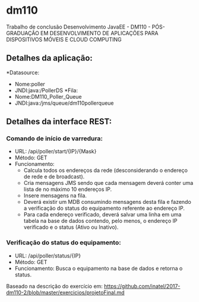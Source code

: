 # dm110
Trabalho de conclusão Desenvolvimento JavaEE - DM110 - PÓS-GRADUAÇÃO EM DESENVOLVIMENTO DE APLICAÇÕES PARA DISPOSITIVOS MÓVEIS E CLOUD COMPUTING

## Detalhes da aplicação:
*Datasource:
  * Nome:poller
  * JNDI:java:/PollerDS
*Fila:
  * Nome:DM110_Poller_Queue
  * JNDI:java:/jms/queue/dm110pollerqueue

## Detalhes da interface REST:

### Comando de início de varredura:

* URL: /api/poller/start/{IP}/{Mask}
* Método: GET
* Funcionamento:
  * Calcula todos os endereços da rede (desconsiderando o endereço de rede e de broadcast).
  * Cria mensagens JMS sendo que cada mensagem deverá conter uma lista de no máximo 10 endereços IP.
  * Insere mensagens na fila.
  * Deverá existir um MDB consumindo mensagens desta fila e fazendo a verificação do status do equipamento referente ao endereço IP.
  * Para cada endereço verificado, deverá salvar uma linha em uma tabela na base de dados contendo, pelo menos, o endereço IP verificado e o status (Ativo ou Inativo).

### Verificação do status do equipamento:

* URL: /api/poller/status/{IP}
* Método: GET
* Funcionamento: Busca o equipamento na base de dados e retorna o status.

Baseado na descrição do exercício em:
https://github.com/inatel/2017-dm110-2/blob/master/exercicios/projetoFinal.md